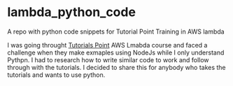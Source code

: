 # lambda_python_code
A repo with python code snippets for Tutorial Point Training in AWS lambda

I was going throught [Tutorials Point]("https://www.tutorialspoint.com/aws_lambda/index.htm") AWS Lmabda course and faced a challenge when they make exmaples using NodeJs while I only understand Pythpn.
I had to research how to write similar code to work and follow through with the tutorials.
I decided to share this for anybody who takes the tutorials and wants to use python.
